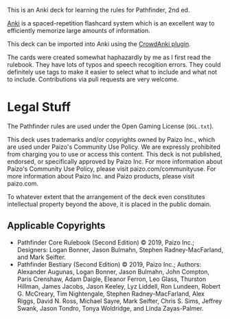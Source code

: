 This is an Anki deck for learning the rules for Pathfinder, 2nd ed. 

[Anki](https://apps.ankiweb.net/) is a spaced-repetition flashcard system which is an excellent way to efficiently memorize large amounts of information.

This deck can be imported into Anki using the [CrowdAnki plugin](https://github.com/Stvad/CrowdAnki).

The cards were created somewhat haphazardly by me as I first read the rulebook.  They have lots of typos and speech recogition errors.  They could definitely use tags to make it easier to select what to include and what not to include.  Contributions via pull requests are very welcome.

# Legal Stuff

The Pathfinder rules are used under the Open Gaming License (`OGL.txt`).

This deck uses trademarks and/or copyrights owned by Paizo Inc., which are used under Paizo's Community Use Policy. We are expressly prohibited from charging you to use or access this content. This deck is not published, endorsed, or specifically approved by Paizo Inc. For more information about Paizo's Community Use Policy, please visit paizo.com/communityuse. For more information about Paizo Inc. and Paizo products, please visit paizo.com.

To whatever extent that the arrangement of the deck even constitutes intellectual property beyond the above, it is placed in the public domain.

## Applicable Copyrights

* Pathfinder Core Rulebook (Second Edition) © 2019, Paizo Inc.; Designers: Logan Bonner, Jason Bulmahn, Stephen Radney-MacFarland, and Mark Seifter.
 * Pathfinder Bestiary (Second Edition) © 2019, Paizo Inc.; Authors: Alexander Augunas, Logan Bonner, Jason Bulmahn, John Compton, Paris Crenshaw, Adam Daigle, Eleanor Ferron, Leo Glass, Thurston Hillman, James Jacobs, Jason Keeley, Lyz Liddell, Ron Lundeen, Robert G. McCreary, Tim Nightengale, Stephen Radney-MacFarland, Alex Riggs, David N. Ross, Michael Sayre, Mark Seifter, Chris S. Sims, Jeffrey Swank, Jason Tondro, Tonya Woldridge, and Linda Zayas-Palmer.
